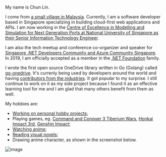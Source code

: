 My name is Chun Lin.

I come from [a small village in Malaysia](https://goo.gl/maps/s2ymn2tsZ26bJgMV6). Currently, I am a software developer based in Singapore specializing in building cloud-first web applications and APIs. I am now working in the [Centre of Excellence in Modelling and Simulation for Next Generation Ports at National University of Singapore as their Senior Information Technology Engineer](https://www.eng.nus.edu.sg/c4ngp/staff/goh-chun-lin/).

I am also the tech meetup and conference co-organizer and speaker for [Singapore .NET Developers Community and Azure Community Singapore](https://www.dotnet.sg/). In 2019, I am officially accepted as a member in the [.NET Foundation](https://dotnetfoundation.org/community/speakers/goh-chun-lin) family.

I wrote the first open source OneDrive library written in Go (Golang) called [go-onedrive](https://github.com/goh-chunlin/go-onedrive). It's currenly being used by developers around the world and having [contributors from the industries](https://github.com/goh-chunlin/go-onedrive/graphs/contributors). It got popular to my surprise. I still continue to work on it as my side project because I found it as an effective learning tool for me and I am glad that many others benefit from them as well.

My hobbies are:
- [Working on personal hobby projects](https://github.com/goh-chunlin);
- Playing games, eg. [Command and Conquer 3 Tiberium Wars](https://www.ea.com/en-gb/games/command-and-conquer/command-and-conquer-3-tiberium-wars), [Honkai Impact 3rd](https://honkaiimpact3.mihoyo.com/global/en-us/home), [Genshin Impact](https://www.playstation.com/en-sg/games/genshin-impact/);
- [Watching anime](https://www.youtube.com/channel/UCGbshtvS9t-8CW11W7TooQg);
- [Reading visual novels](https://store.steampowered.com/search/?tags=3799);
- Drawing anime character, as shown in the screenshot below.

![image](https://user-images.githubusercontent.com/8535306/137588314-9147daa1-1f68-426f-bd50-c91f928c01b4.png)
